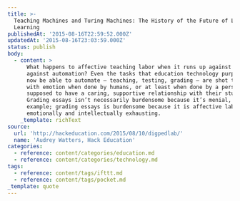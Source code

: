 ```yaml
---
title: >-
  Teaching Machines and Turing Machines: The History of the Future of Labor and
  Learning
publishedAt: '2015-08-16T22:59:52.000Z'
updatedAt: '2015-08-16T23:03:59.000Z'
status: publish
body:
  - content: >
      What happens to affective teaching labor when it runs up against robots,
      against automation? Even the tasks that education technology purports to
      now be able to automate – teaching, testing, grading – are shot through
      with emotion when done by humans, or at least when done by a person who’s
      supposed to have a caring, supportive relationship with their students.
      Grading essays isn’t necessarily burdensome because it’s menial, for
      example; grading essays is burdensome because it is affective labor; it is
      emotionally and intellectually exhausting.
    _template: richText
source:
  url: 'http://hackeducation.com/2015/08/10/digpedlab/'
  name: 'Audrey Watters, Hack Education'
categories:
  - reference: content/categories/education.md
  - reference: content/categories/technology.md
tags:
  - reference: content/tags/ifttt.md
  - reference: content/tags/pocket.md
_template: quote
---
```



